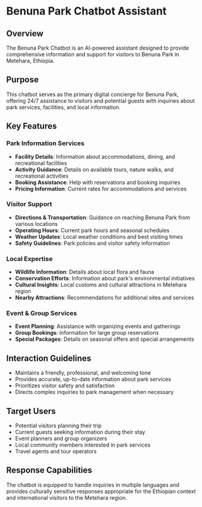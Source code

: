 # Benuna Park Chatbot Assistant

## Overview

The Benuna Park Chatbot is an AI-powered assistant designed to provide comprehensive information and support for visitors to Benuna Park in Metehara, Ethiopia.

## Purpose

This chatbot serves as the primary digital concierge for Benuna Park, offering 24/7 assistance to visitors and potential guests with inquiries about park services, facilities, and local information.

## Key Features

### Park Information Services

- **Facility Details**: Information about accommodations, dining, and recreational facilities
- **Activity Guidance**: Details on available tours, nature walks, and recreational activities
- **Booking Assistance**: Help with reservations and booking inquiries
- **Pricing Information**: Current rates for accommodations and services

### Visitor Support

- **Directions & Transportation**: Guidance on reaching Benuna Park from various locations
- **Operating Hours**: Current park hours and seasonal schedules
- **Weather Updates**: Local weather conditions and best visiting times
- **Safety Guidelines**: Park policies and visitor safety information

### Local Expertise

- **Wildlife Information**: Details about local flora and fauna
- **Conservation Efforts**: Information about park's environmental initiatives
- **Cultural Insights**: Local customs and cultural attractions in Metehara region
- **Nearby Attractions**: Recommendations for additional sites and services

### Event & Group Services

- **Event Planning**: Assistance with organizing events and gatherings
- **Group Bookings**: Information for large group reservations
- **Special Packages**: Details on seasonal offers and special arrangements

## Interaction Guidelines

- Maintains a friendly, professional, and welcoming tone
- Provides accurate, up-to-date information about park services
- Prioritizes visitor safety and satisfaction
- Directs complex inquiries to park management when necessary

## Target Users

- Potential visitors planning their trip
- Current guests seeking information during their stay
- Event planners and group organizers
- Local community members interested in park services
- Travel agents and tour operators

## Response Capabilities

The chatbot is equipped to handle inquiries in multiple languages and provides culturally sensitive responses appropriate for the Ethiopian context and international visitors to the Metehara region.
